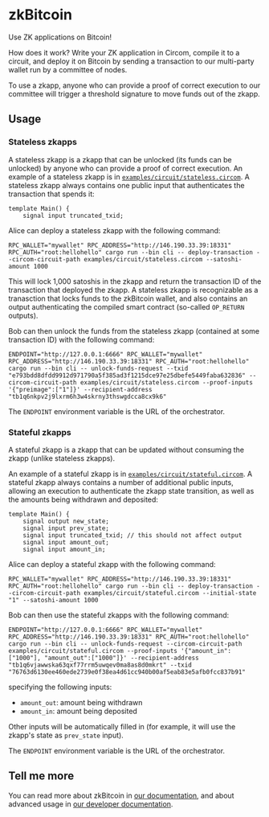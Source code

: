 # zkBitcoin

Use ZK applications on Bitcoin!

How does it work? Write your ZK application in Circom, compile it to a circuit, and deploy it on Bitcoin by sending a transaction to our multi-party wallet run by a committee of nodes.

To use a zkapp, anyone who can provide a proof of correct execution to our committee will trigger a threshold signature to move funds out of the zkapp.

## Usage

### Stateless zkapps

A stateless zkapp is a zkapp that can be unlocked (its funds can be unlocked) by anyone who can provide a proof of correct execution. An example of a stateless zkapp is in [`examples/circuit/stateless.circom`](examples/circuit/stateless.circom). A stateless zkapp always contains one public input that authenticates the transaction that spends it:

```circom
template Main() {
    signal input truncated_txid;
```

Alice can deploy a stateless zkapp with the following command:

```shell
RPC_WALLET="mywallet" RPC_ADDRESS="http://146.190.33.39:18331" RPC_AUTH="root:hellohello" cargo run --bin cli -- deploy-transaction --circom-circuit-path examples/circuit/stateless.circom --satoshi-amount 1000
```

This will lock 1,000 satoshis in the zkapp and return the transaction ID of the transaction that deployed the zkapp. A stateless zkapp is recognizable as a tranasction that locks funds to the zkBitcoin wallet, and also contains an output authenticating the compiled smart contract (so-called `OP_RETURN` outputs).

Bob can then unlock the funds from the stateless zkapp (contained at some transaction ID) with the following command:

```shell
ENDPOINT="http://127.0.0.1:6666" RPC_WALLET="mywallet" RPC_ADDRESS="http://146.190.33.39:18331" RPC_AUTH="root:hellohello" cargo run --bin cli -- unlock-funds-request --txid "e793bdd8dfdd9912d971790a5f385ad3f1215dce97e25dbefe5449faba632836" --circom-circuit-path examples/circuit/stateless.circom --proof-inputs '{"preimage":["1"]}' --recipient-address "tb1q6nkpv2j9lxrm6h3w4skrny3thswgdcca8cx9k6"
```

The `ENDPOINT` environment variable is the URL of the orchestrator.

### Stateful zkapps

A stateful zkapp is a zkapp that can be updated without consuming the zkapp (unlike stateless zkapps). 

An example of a stateful zkapp is in [`examples/circuit/stateful.circom`](examples/circuit/stateful.circom). A stateful zkapp always contains a number of additional public inputs, allowing an execution to authenticate the zkapp state transition, as well as the amounts being withdrawn and deposited:

```circom
template Main() {
    signal output new_state;
    signal input prev_state;
    signal input truncated_txid; // this should not affect output
    signal input amount_out;
    signal input amount_in;
```

Alice can deploy a stateful zkapp with the following command:

```shell
RPC_WALLET="mywallet" RPC_ADDRESS="http://146.190.33.39:18331" RPC_AUTH="root:hellohello" cargo run --bin cli -- deploy-transaction --circom-circuit-path examples/circuit/stateful.circom --initial-state "1" --satoshi-amount 1000     
```

Bob can then use the stateful zkapps with the following command:

```shell
ENDPOINT="http://127.0.0.1:6666" RPC_WALLET="mywallet" RPC_ADDRESS="http://146.190.33.39:18331" RPC_AUTH="root:hellohello" cargo run --bin cli -- unlock-funds-request --circom-circuit-path examples/circuit/stateful.circom --proof-inputs '{"amount_in":["1000"], "amount_out":["1000"]}' --recipient-address "tb1q6vjawwska63qxf77rrm5uwqev0ma8as8d0mkrt" --txid "76763d6130ee460ede2739e0f38ea4d61cc940b00af5eab83e5afb0fcc837b91"
```

specifying the following inputs:

* `amount_out`: amount being withdrawn
* `amount_in`: amount being deposited

Other inputs will be automatically filled in (for example, it will use the zkapp's state as `prev_state` input).

The `ENDPOINT` environment variable is the URL of the orchestrator.

## Tell me more

You can read more about zkBitcoin in [our documentation](docs/), and about advanced usage in [our developer documentation](DEVELOPER.md).
